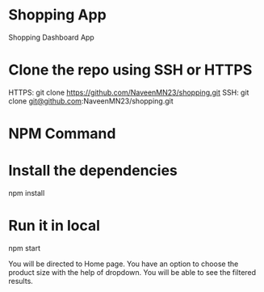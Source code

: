 # Shopping App
Shopping Dashboard App

# Clone the repo using SSH or HTTPS
HTTPS: git clone https://github.com/NaveenMN23/shopping.git
SSH: git clone git@github.com:NaveenMN23/shopping.git

# NPM Command
# Install the dependencies
npm install

# Run it in local
npm start

You will be directed to Home page.
You have an option to choose the product size with the help of dropdown.
You will be able to see the filtered results.


